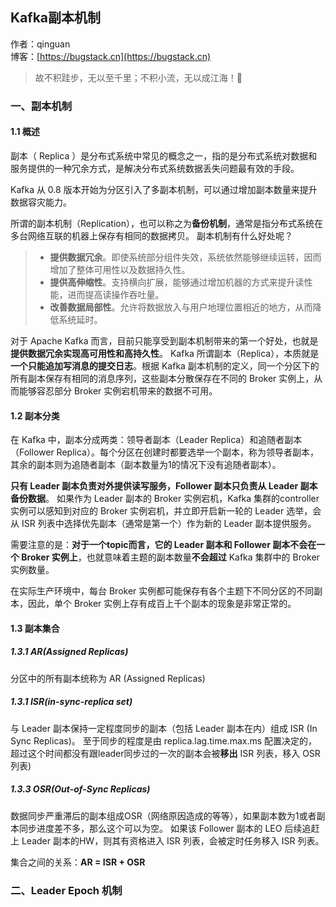 ## Kafka副本机制

作者：qinguan
<br/>博客：[https://bugstack.cn](https://bugstack.cn)

> 故不积跬步，无以至千里；不积小流，无以成江海！🌻

### 一、副本机制

#### 1.1 概述

副本（ Replica ）是分布式系统中常见的概念之一，指的是分布式系统对数据和服务提供的一种冗余方式，是解决分布式系统数据丢失问题最有效的手段。

Kafka 从 0.8 版本开始为分区引入了多副本机制，可以通过增加副本数量来提升数据容灾能力。

所谓的副本机制（Replication），也可以称之为**备份机制**，通常是指分布式系统在多台网络互联的机器上保存有相同的数据拷贝。
副本机制有什么好处呢？
>- **提供数据冗余**。即使系统部分组件失效，系统依然能够继续运转，因而增加了整体可用性以及数据持久性。
>- **提供高伸缩性**。支持横向扩展，能够通过增加机器的方式来提升读性能，进而提高读操作吞吐量。
>- **改善数据局部性**。允许将数据放入与用户地理位置相近的地方，从而降低系统延时。


对于 Apache Kafka 而言，目前只能享受到副本机制带来的第一个好处，也就是**提供数据冗余实现高可用性和高持久性**。
Kafka 所谓副本（Replica），本质就是**一个只能追加写消息的提交日志**。根据 Kafka 副本机制的定义，同一个分区下的所有副本保存有相同的消息序列，这些副本分散保存在不同的 Broker 实例上，从而能够容忍部分 Broker 实例宕机带来的数据不可用。

#### 1.2 副本分类

在 Kafka 中，副本分成两类：领导者副本（Leader Replica）和追随者副本（Follower Replica）。每个分区在创建时都要选举一个副本，称为领导者副本，其余的副本则为追随者副本（副本数量为1的情况下没有追随者副本）。

**只有 Leader 副本负责对外提供读写服务，Follower 副本只负责从 Leader 副本备份数据**。
如果作为 Leader 副本的 Broker 实例宕机，Kafka 集群的controller实例可以感知到对应的 Broker 实例宕机，并立即开启新一轮的 Leader 选举，会从 ISR 列表中选择优先副本（通常是第一个）作为新的 Leader 副本提供服务。

需要注意的是：**对于一个topic而言，它的 Leader 副本和 Follower 副本不会在一个 Broker 实例上**，也就意味着主题的副本数量**不会超过** Kafka 集群中的 Broker 实例数量。

在实际生产环境中，每台 Broker 实例都可能保存有各个主题下不同分区的不同副本，因此，单个 Broker 实例上存有成百上千个副本的现象是非常正常的。

#### 1.3 副本集合

##### 1.3.1 AR(Assigned Replicas)
分区中的所有副本统称为 AR (Assigned Replicas)
##### 1.3.1 ISR(in-sync-replica set)
与 Leader 副本保持一定程度同步的副本（包括 Leader 副本在内）组成 ISR (In Sync Replicas)。
至于同步的程度是由 replica.lag.time.max.ms 配置决定的，超过这个时间都没有跟leader同步过的一次的副本会被**移出** ISR 列表，移入 OSR 列表)

##### 1.3.3 OSR(Out-of-Sync Replicas)
数据同步严重滞后的副本组成OSR（网络原因造成的等等），如果副本数为1或者副本同步进度差不多，那么这个可以为空。
如果该 Follower 副本的 LEO 后续追赶上 Leader 副本的HW，则其有资格进入 ISR 列表，会被定时任务移入 ISR 列表。

集合之间的关系：**AR = ISR + OSR**

### 二、Leader Epoch 机制























